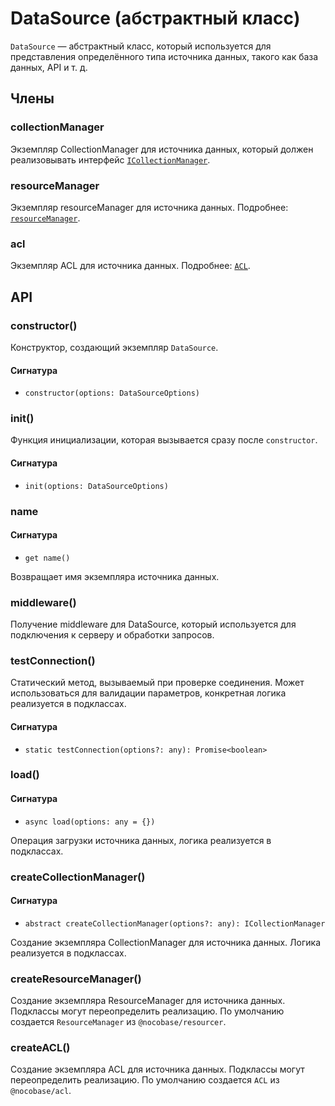# DataSource (абстрактный класс)

`DataSource` — абстрактный класс, который используется для представления определённого типа источника данных, такого как база данных, API и т. д.

## Члены

### collectionManager

Экземпляр CollectionManager для источника данных, который должен реализовывать интерфейс [`ICollectionManager`](/api/data-source-manager/i-collection-manager).

### resourceManager

Экземпляр resourceManager для источника данных. Подробнее: [`resourceManager`](/api/resourcer/resource-manager).

### acl

Экземпляр ACL для источника данных. Подробнее: [`ACL`](/api/acl/acl).

## API

### constructor()

Конструктор, создающий экземпляр `DataSource`.

#### Сигнатура

- `constructor(options: DataSourceOptions)`

### init() 

Функция инициализации, которая вызывается сразу после `constructor`.

#### Сигнатура

- `init(options: DataSourceOptions)`

### name

#### Сигнатура

- `get name()`

Возвращает имя экземпляра источника данных.

### middleware()

Получение middleware для DataSource, который используется для подключения к серверу и обработки запросов.

### testConnection()

Статический метод, вызываемый при проверке соединения. Может использоваться для валидации параметров, конкретная логика реализуется в подклассах.

#### Сигнатура

- `static testConnection(options?: any): Promise<boolean>`

### load()

#### Сигнатура

- `async load(options: any = {})`

Операция загрузки источника данных, логика реализуется в подклассах.

### createCollectionManager()

#### Сигнатура
- `abstract createCollectionManager(options?: any): ICollectionManager`

Создание экземпляра CollectionManager для источника данных. Логика реализуется в подклассах.

### createResourceManager()

Создание экземпляра ResourceManager для источника данных. Подклассы могут переопределить реализацию. По умолчанию создается `ResourceManager` из `@nocobase/resourcer`.

### createACL()

Создание экземпляра ACL для источника данных. Подклассы могут переопределить реализацию. По умолчанию создается `ACL` из `@nocobase/acl`.
